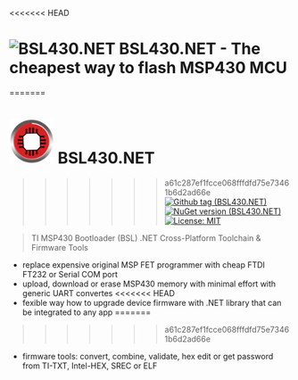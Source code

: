 <<<<<<< HEAD
# <img src="https://raw.githubusercontent.com/parezj/BSL430.NET/master/img/logo/Img/logo2.png" alt="BSL430.NET" width="80" height="80"> BSL430.NET - The cheapest way to flash MSP430 MCU
=======
# <img src="https://raw.githubusercontent.com/parezj/BSL430.NET/master/src/BSL430.NET.WPF/Img/logo2.png" alt="BSL430.NET" width="80" height="80"> BSL430.NET 
>>>>>>> a61c287ef1fcce068fffdfd75e73461b6d2ad66e
[![Github tag (BSL430.NET)](https://img.shields.io/github/v/release/parezj/BSL430.NET?include_prereleases)](https://github.com/parezj/BSL430.NET/releases/latest)
[![NuGet version (BSL430.NET)](https://img.shields.io/nuget/v/BSL430.NET.svg)](https://www.nuget.org/packages/BSL430.NET/)
[![License: MIT](https://img.shields.io/badge/License-MIT-green.svg)](https://opensource.org/licenses/MIT)

> TI MSP430 Bootloader (BSL) .NET Cross-Platform Toolchain & Firmware Tools

* replace expensive original MSP FET programmer with cheap FTDI FT232 or Serial COM port
* upload, download or erase MSP430 memory with minimal effort with generic UART convertes
<<<<<<< HEAD
* fexible way how to upgrade device firmware with .NET library that can be integrated to any app
=======
>>>>>>> a61c287ef1fcce068fffdfd75e73461b6d2ad66e
* firmware tools: convert, combine, validate, hex edit or get password from TI-TXT, Intel-HEX, SREC or ELF
